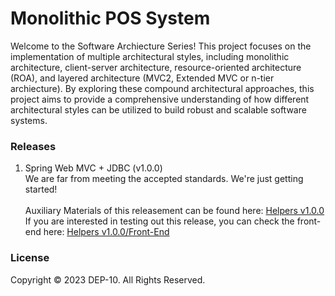 # Monolithic POS System

Welcome to the Software Archiecture Series! This project focuses on the implementation of multiple architectural styles, including monolithic architecture, client-server architecture, resource-oriented architecture (ROA), and layered architecture (MVC2, Extended MVC or n-tier archiecture). By exploring these compound architectural approaches, this project aims to provide a comprehensive understanding of how different architectural styles can be utilized to build robust and scalable software systems.

### Releases
1. Spring Web MVC + JDBC (v1.0.0) <br>
 We are far from meeting the accepted standards. We're just getting started! <br><br>
 Auxiliary Materials of this releasement can be found here: [Helpers v1.0.0](https://github.com/IJSE-Direct-Entry-Program-10/helpers-v1.0.0.git)<br>
 If you are interested in testing out this release, you can check the front-end here: [Helpers v1.0.0/Front-End](https://github.com/IJSE-Direct-Entry-Program-10/helpers-v1.0.0/tree/main/pos-front-end)

### License
Copyright &copy; 2023 DEP-10. All Rights Reserved.
